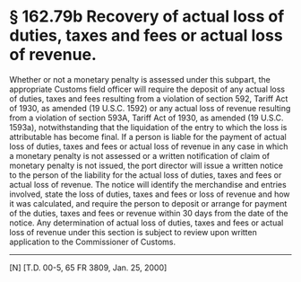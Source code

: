# § 162.79b   Recovery of actual loss of duties, taxes and fees or actual loss of revenue.

Whether or not a monetary penalty is assessed under this subpart, the appropriate Customs field officer will require the deposit of any actual loss of duties, taxes and fees resulting from a violation of section 592, Tariff Act of 1930, as amended (19 U.S.C. 1592) or any actual loss of revenue resulting from a violation of section 593A, Tariff Act of 1930, as amended (19 U.S.C. 1593a), notwithstanding that the liquidation of the entry to which the loss is attributable has become final. If a person is liable for the payment of actual loss of duties, taxes and fees or actual loss of revenue in any case in which a monetary penalty is not assessed or a written notification of claim of monetary penalty is not issued, the port director will issue a written notice to the person of the liability for the actual loss of duties, taxes and fees or actual loss of revenue. The notice will identify the merchandise and entries involved, state the loss of duties, taxes and fees or loss of revenue and how it was calculated, and require the person to deposit or arrange for payment of the duties, taxes and fees or revenue within 30 days from the date of the notice. Any determination of actual loss of duties, taxes and fees or actual loss of revenue under this section is subject to review upon written application to the Commissioner of Customs. 



---

[N] [T.D. 00-5, 65 FR 3809, Jan. 25, 2000]




